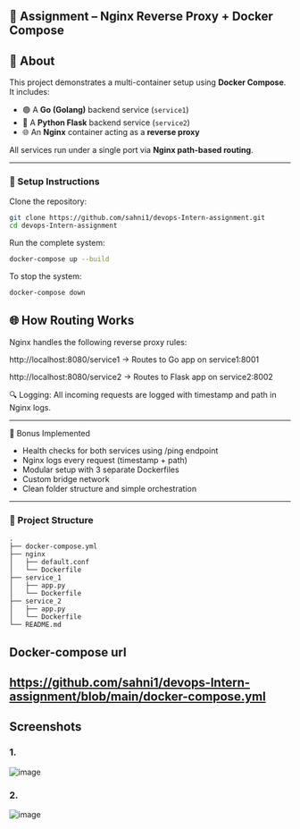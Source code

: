 ## 🚀 Assignment – Nginx Reverse Proxy + Docker Compose

## 👋 About

This project demonstrates a multi-container setup using **Docker Compose**. It includes:

- 🟢 A **Go (Golang)** backend service (`service1`)  
- 🐍 A **Python Flask** backend service (`service2`)  
- 🌐 An **Nginx** container acting as a **reverse proxy**

All services run under a single port via **Nginx path-based routing**.




---

### 🔧 Setup Instructions
Clone the repository:


```bash
git clone https://github.com/sahni1/devops-Intern-assignment.git
cd devops-Intern-assignment
```
Run the complete system:
```bash
docker-compose up --build
```
To stop the system:
```bash
docker-compose down
```
## 🌐 How Routing Works
Nginx handles the following reverse proxy rules:

http://localhost:8080/service1 → Routes to Go app on service1:8001

http://localhost:8080/service2 → Routes to Flask app on service2:8002

🔍 Logging: All incoming requests are logged with timestamp and path in Nginx logs.

---

🎁 Bonus Implemented
  -  Health checks for both services using /ping endpoint
  -  Nginx logs every request (timestamp + path)
  -  Modular setup with 3 separate Dockerfiles
  -  Custom bridge network
  -  Clean folder structure and simple orchestration

---

### 📁 Project Structure

```
.
├── docker-compose.yml
├── nginx
│   ├── default.conf
│   └── Dockerfile
├── service_1
│   ├── app.py
│   └── Dockerfile
├── service_2
│   ├── app.py
│   └── Dockerfile
└── README.md
```
## Docker-compose url
https://github.com/sahni1/devops-Intern-assignment/blob/main/docker-compose.yml
---

## Screenshots
### 1. 
![image](https://github.com/user-attachments/assets/08c9a73b-6dac-4bc3-acd2-bbceb7b3cbed)
### 2.
![image](https://github.com/user-attachments/assets/55e3b7af-5644-414b-a544-09dc337f436a)



